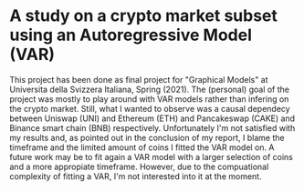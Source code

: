 # A study on a crypto market subset using an Autoregressive Model (VAR)

This project has been done as final project for "Graphical Models" at Universita della Svizzera Italiana, Spring (2021). The (personal) goal of the project was mostly to play around with VAR models rather than infering on the crypto market. Still, what I wanted to observe was a causal dependecy between Uniswap (UNI) and Ethereum (ETH) and Pancakeswap (CAKE) and Binance smart chain (BNB) respectively. Unfortunately I'm not satisfied with my results and, as pointed out in the conclusion of my report, I blame the timeframe and the limited amount of coins I fitted the VAR model on. A future work may be to fit again a VAR model with a larger selection of coins and a more appropiate timeframe. However, due to the compuational complexity of fitting a VAR, I'm not interested into it at the moment.

